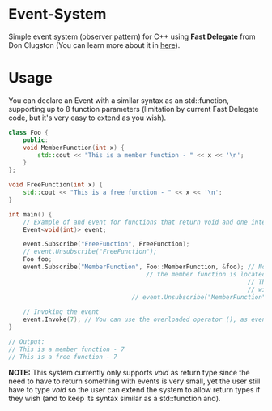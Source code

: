 # Event-System
Simple event system (observer pattern) for C++ using **Fast Delegate** from Don Clugston (You can learn more about it in [here](https://www.codeproject.com/Articles/7150/Member-Function-Pointers-and-the-Fastest-Possible)).

# Usage
You can declare an Event with a similar syntax as an std::function, supporting up to 8 function parameters (limitation by current Fast Delegate code, but it's very easy to extend as you wish).
```cpp
class Foo {
    public:
    void MemberFunction(int x) {
        std::cout << "This is a member function - " << x << '\n';
    }
};

void FreeFunction(int x) {
    std::cout << "This is a free function - " << x << '\n';
}

int main() {
    // Example of and event for functions that return void and one integer as argument.
    Event<void(int)> event;

    event.Subscribe("FreeFunction", FreeFunction);
    // event.Unsubscribe("FreeFunction");
    Foo foo;
    event.Subscribe("MemberFunction", Foo::MemberFunction, &foo); // Note that you have to tell the event the class where
    								  // the member function is located, in this case Foo.
                                                                  // This can be skipped if you're subscribing the function
                                                                  // within the scope of the class that contains it
								  // event.Unsubscribe("MemberFunction", &foo);
    
    // Invoking the event
    event.Invoke(7); // You can use the overloaded operator (), as event(7), which will have the same effect.
}

// Output:
// This is a member function - 7
// This is a free function - 7
```
**NOTE:** This system currently only supports *void* as return type since the need to have to return something with events is very small, yet the user still have to type *void* so the user can extend the system to allow return types if they wish (and to keep its syntax similar as a std::function and).
